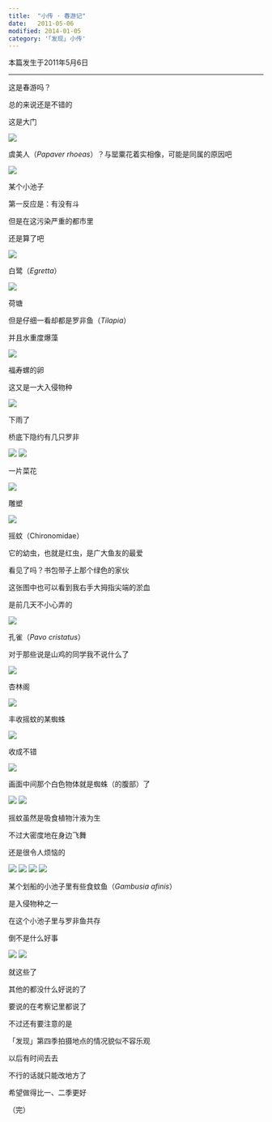```yaml
---
title:  "小传 · 春游记"
date:   2011-05-06
modified: 2014-01-05
category: '｢发现｣ 小传'
---
```


本篇发生于2011年5月6日

---

这是春游吗？

总的来说还是不错的

这是大门

<img class='disc' src='https://i.postimg.cc/mgxW34cs/10.jpg'>

虞美人（<i>Papaver rhoeas</i>）？与罂粟花着实相像，可能是同属的原因吧

<img class='disc' src='https://i.postimg.cc/zvL4W28v/11.jpg'>

某个小池子

第一反应是：有没有斗

但是在这污染严重的都市里

还是算了吧

<img class='disc' src='https://i.postimg.cc/rmwByFHS/12.jpg'>

白鹭（<i>Egretta</i>）

<img class='disc' src='https://i.postimg.cc/28LfBySG/13.jpg'>

荷塘

但是仔细一看却都是罗非鱼（<i>Tilapia</i>）

并且水重度爆藻

<img class='disc' src='https://i.postimg.cc/pTcgmMN3/14.jpg'>

福寿螺的卵

这又是一大入侵物种

<img class='disc' src='https://i.postimg.cc/JzbVPFJB/15.jpg'>

下雨了

桥底下隐约有几只罗非

<img class='disc' src='https://i.postimg.cc/d0wMX9mN/16.jpg'>

<img class='disc' src='https://i.postimg.cc/g0s9P6gz/17.jpg'>

一片菜花

<img class='disc' src='https://i.postimg.cc/L8FGYV74/18.jpg'>

雕塑

<img class='disc' src='https://i.postimg.cc/h4wkgn1d/19.jpg'>

摇蚊（Chironomidae）

它的幼虫，也就是红虫，是广大鱼友的最爱

看见了吗？书包带子上那个绿色的家伙

这张图中也可以看到我右手大拇指尖端的淤血

是前几天不小心弄的

<img class='disc' src='https://i.postimg.cc/90vKBPQp/20.jpg'>

孔雀（<i>Pavo cristatus</i>）

对于那些说是山鸡的同学我不说什么了

<img class='disc' src='https://i.postimg.cc/zXg9GQxP/21.jpg'>

杏林阁

<img class='disc' src='https://i.postimg.cc/tg2ccGg7/22.jpg'>

丰收摇蚊的某蜘蛛

<img class='disc' src='https://i.postimg.cc/6pVgdvJr/23.jpg'>

收成不错

<img class='disc' src='https://i.postimg.cc/YSpV8CMJ/24.jpg'>

画面中间那个白色物体就是蜘蛛（的腹部）了

<img class='disc' src='https://i.postimg.cc/pTrSbc9C/25.jpg'>

<img class='disc' src='https://i.postimg.cc/6qG1T7fG/26.jpg'>

摇蚊虽然是吸食植物汁液为生

不过大密度地在身边飞舞

还是很令人烦恼的

<img class='disc' src='https://i.postimg.cc/G2f5cPGC/27.jpg'>

<img class='disc' src='https://i.postimg.cc/05M87ct7/28.jpg'>

<img class='disc' src='https://i.postimg.cc/0rRXS8VX/29.jpg'>

<img class='disc' src='https://i.postimg.cc/JzqmRgnC/30.jpg'>

某个划船的小池子里有些食蚊鱼（<i>Gambusia afinis</i>）

是入侵物种之一

在这个小池子里与罗非鱼共存

倒不是什么好事

<img class='disc' src='https://i.postimg.cc/9QVC5VcB/31.jpg'>

<img class='disc' src='https://i.postimg.cc/dQbJ6rXp/32.jpg'>

就这些了

其他的都没什么好说的了

要说的在考察记里都说了

不过还有要注意的是

「发现」第四季拍摄地点的情况貌似不容乐观

以后有时间去去

不行的话就只能改地方了

希望做得比一、二季更好

（完）
